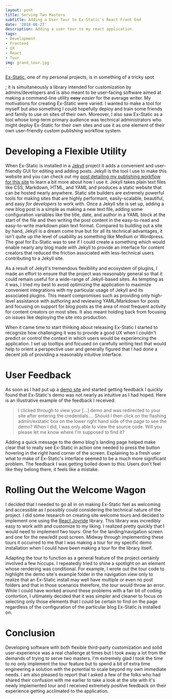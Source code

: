 ```yaml
---
layout: post
title: Serving Two Masters
subtitle: Adding a User Tour to Ex-Static's React Front End
date: '2018-08-27'
description: Adding a user tour to my react application.
tags:
- Development
- Frontend
- UX
- React
- Tour
img: grand_tour.jpg
---
```


[Ex-Static](https://github.com/jdbean/Ex-Static), one of my personal projects, is in something of a tricky spot
<!-- more -->
; it is simultaneously a library intended for customization by admins/developers and is also meant to be user-facing software aimed at making a command-line utility ~~easy~~ *easier* for the average writer. My motivations for creating Ex-Static were varied. I wanted to make a tool for myself but also something I could hopefully deploy and train some friends and family to use on sites of their own. Moreover, I also saw Ex-Static as a tool whose long-term primary audience was technical administrators who might deploy Ex-Static for their own sites and use it as one element of their own user-friendly custom publishing workflow system.

# Developing a Flexible Utility

When Ex-Static is installed in a [Jekyll](https://jekyllrb.com) project it adds a convenient and user-friendly GUI for editing and adding posts. Jekyll is the tool I use to make this website and you can check out my [post detailing my publishing workflow for this site](/blogging-workflow) to learn a bit more about how I use it. Jekyll takes plain text files like CSS, Markdown, HTML, and YAML and produces a static website that can be hosted nearly anywhere. Static site builders are extremely powerful tools for making sites that are highly performant, easily-scalable, beautiful, and easy *for developers* to work with. Once a Jekyll site is set up, adding a new blog post is a simple as making a new text file, adding some configuration variables like the title, date, and author in a YAML block at the start of the file and then writing the post content in the easy-to-read and easy-to-write markdown plain text format. Compared to building out a site by hand, Jekyll is a dream come true but for all its technical advantages, it isn't quite up the level of usability as something like Medium or Wordpress. The goal for Ex-Static was to see if I could create a something which would enable nearly any blog made with Jekyll to provide an interface for content creators that reduced the friction associated with less-technical users contributing to a Jekyll site.

As a result of Jekyll's tremendous flexibility and ecosystem of plugins, I made an effort to ensure that the project was reasonably general so that it could remain useful for a wide-range of Jekyll-based sites. As tempting as it was, I tried my best to avoid optimizing the application to maximize convenient integrations with my particular usage of Jekyll and its associated plugins. This meant compromises such as providing only high-level assistance with authoring and reviewing YAML/Markdown for posts and focusing on support for blog posts as the area of most frequent activity for content creators on most sites. It also meant holding back from focusing on issues like deploying the site into production.

When it came time to start thinking about releasing Ex-Static I started to recognize how challenging it was to provide a good UX when I couldn't predict or control the context in which users would be experiencing the application. I set up tooltips and focused on carefully writing text that would help to orient a perspective user and generally figured that I had done a decent job of providing a reasonably intuitive interface.

# User Feedback

As soon as I had put up a [demo site](/projects/#ex-static) and started getting feedback I quickly found that Ex-Static's demo was not nearly as intuitive as I had hoped. Here is an illustrative example of the feedback I received:

> I clicked through to view your [...] demo and was redirected to your site after entering the credentials.... Should I then click on the flashing  admin/exstatic box on the lower right hand side of the page to see the demo? When I did, I was only able to view the source code.  Will you please let me know where I'm supposed to find it? 

Adding a quick message to the demo blog's landing page helped make clear that to really see Ex-Static in action one needed to press the button hovering in the right hand corner of the screen. Explaining to a fresh user what to make of Ex-Static's interface seemed to be a much more significant problem. The feedback I was getting boiled down to this: Users don't feel like they belong there, it feels like a mistake.

# Rolling Out the Welcome Wagon

I decided that I needed to go all in on making Ex-Static feel as welcoming and accessible as I possibly could considering the technical nature of the project. I did some research on creating site welcome tours and decided to implement one using the [React Joyride](https://github.com/gilbarbara/react-joyride) library. This library was incredibly easy to work with and customize to my liking. I realized pretty quickly that I would need to implement two tours: One for the landing/navigation screen and one for the new/edit post screen. Midway through implementing these tours it occurred to me that I was making a tour for my specific demo installation when I could have been making a tour for the library itself.

Adapting the tour to function as a general feature of the project certainly involved a few hiccups. I repeatedly tried to shine a spotlight on an element whose rendering was conditional. For example, I wrote out the tour code to highlight the demo site's example folder in the navigation view only to realize that an Ex-Static install may well have multiple or even no post folders and that in those scenarios therefore, the tour would throw an error. While I could have worked around these problems with a fair bit of coding contortion, I ultimately decided that it was simpler and cleaner to focus on selecting only those elements that I could be certain to find on the page regardless of the configuration of the particular blog Ex-Static is installed on.

# Conclusion

Developing software with both flexible third-party customization and solid user-experience was a real challenge at times but I took away a lot from the demands of trying to serve two masters. I'm extremely glad I took the time to no only implement the tour feature but to spend a bit of extra time engineering a solution with the potential to scale beyond my own immediate needs. I am also pleased to report that I asked a few of the folks who had shared their confusion with me earlier to take a look at the site with it's newly implemented tour and I received extremely positive feedback on their experience getting acclimated to the application.
